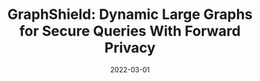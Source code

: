 ---
title: "GraphShield: Dynamic Large Graphs for Secure Queries With Forward Privacy"
collection: publications
permalink: /publication/2022-01-01-GraphShield-Dynamic-Large-Graphs-for-Secure-Queries-With-Forward-Privacy
date: 2022-03-01
venue: 'IEEE Trans. Knowl. Data Eng.'
link: 'https://doi.org/10.1109/TKDE.2020.3024883'
citation: ' Minxin Du,  Shuangke Wu,  Qian Wang,  Dian Chen,  Peipei Jiang,  David Mohaisen, &quot;GraphShield: Dynamic Large Graphs for Secure Queries With Forward Privacy.&quot; IEEE Trans. Knowl. Data Eng., 2022.'
---